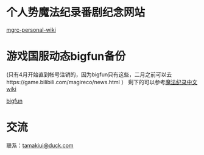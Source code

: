 # 个人势魔法纪录番剧纪念网站
[mgrc-personal-wiki](https://saturday-morning.github.io/mgrc-personal-wiki/magireco.html)

# 游戏国服动态bigfun备份
(只有4月开始直到帐号注销的，因为bigfun只有这些，二月之前可以去https://game.bilibili.com/magireco/news.html ）
剩下的可以参考[魔法纪录中文wiki](https://game.bilibili.com/magireco/news.html)

[bigfun](https://saturday-morning.github.io/mgrc-personal-wiki/%E5%9B%BD%E6%9C%8D%E5%8A%A8%E6%80%81bigfunbackup/)

# 交流
联系：tamakiui@duck.com
